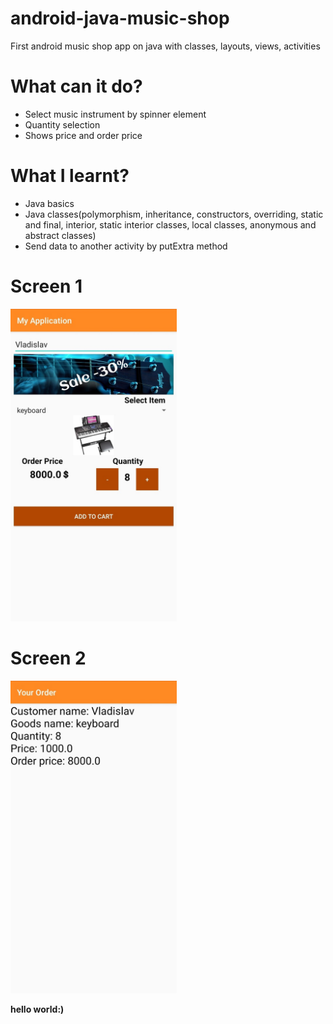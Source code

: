# android-java-music-shop
First android music shop app on java with classes, layouts, views, activities

# What can it  do?
  - Select music instrument by spinner element
  - Quantity selection
  - Shows price and order price

# What I learnt?
  - Java basics
  - Java classes(polymorphism, inheritance, constructors, overriding, static and final, interior, static interior classes, local classes, anonymous and abstract classes)
  - Send data to another activity by putExtra method

# Screen 1
<img src="./screen1.jpg" height="500">

# Screen 2
<img src="./screen2.jpg" height="500">


**hello world:)**
